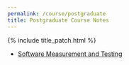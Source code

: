 ```yaml
---
permalink: /course/postgraduate
title: Postgraduate Course Notes
---
```


{% include title_patch.html %}


- [Software Measurement and Testing](./testing)